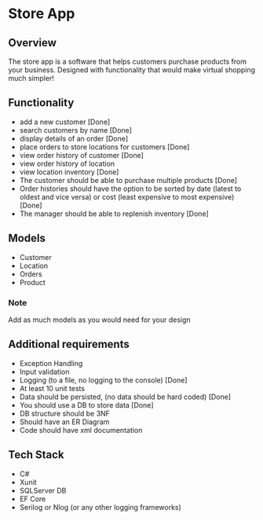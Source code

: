 # Store App
## Overview
The store app is a software that helps customers purchase products from your business. Designed with functionality that would make virtual shopping much simpler!

## Functionality
- add a new customer [Done]
- search customers by name [Done]
- display details of an order [Done]
- place orders to store locations for customers [Done]
- view order history of customer [Done]
- view order history of location
- view location inventory [Done]
- The customer should be able to purchase multiple products [Done]
- Order histories should have the option to be sorted by date (latest to oldest and vice versa) or cost (least expensive to most expensive) [Done]
- The manager should be able to replenish inventory [Done]

## Models
- Customer
- Location
- Orders
- Product
### Note
Add as much models as you would need for your design

## Additional requirements
- Exception Handling
- Input validation
- Logging (to a file, no logging to the console) [Done]
- At least 10 unit tests
- Data should be persisted, (no data should be hard coded) [Done]
- You should use a DB to store data [Done]
- DB structure should be 3NF
- Should have an ER Diagram
- Code should have xml documentation

## Tech Stack
- C#
- Xunit 
- SQLServer DB 
- EF Core
- Serilog or Nlog (or any other logging frameworks)
